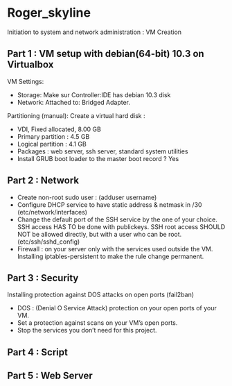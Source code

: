 # Roger_skyline
Initiation to system and network administration : VM Creation

## Part 1 : VM setup with debian(64-bit) 10.3 on Virtualbox
VM Settings:
- Storage: Make sur Controller:IDE has debian 10.3 disk
- Network: Attached to: Bridged Adapter.

Partitioning (manual):
Create a virtual hard disk :
- VDI, Fixed allocated, 8.00 GB
- Primary partition : 4.5 GB
- Logical partition : 4.1 GB
- Packages : web server, ssh server, standard system utilities
- Install GRUB boot loader to the master boot record ? Yes

## Part 2 : Network
- Create non-root sudo user : (adduser username) 
- Configure DHCP service to have static address & netmask in /30 (etc/network/interfaces)
- Change the default port of the SSH service by the one of your choice. SSH access HAS TO be done with publickeys.
SSH root access SHOULD NOT be allowed directly, but with a user who can be root. (etc/ssh/sshd_config)
- Firewall : on your server only with the services used outside the VM.
Installing iptables-persistent to make the rule change permanent.

## Part 3 : Security
Installing protection against DOS attacks on open ports (fail2ban)
- DOS : (Denial O Service Attack) protection on your open ports of your VM.
- Set a protection against scans on your VM’s open ports.
- Stop the services you don’t need for this project.

## Part 4 : Script

## Part 5 : Web Server
